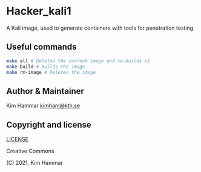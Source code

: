# Hacker_kali1

A Kali image, used to generate containers with tools for penetration testing.

## Useful commands

```bash
make all # Deletes the current image and re-builds it
make build # Builds the image
make rm-image # Deletes the image   
```

## Author & Maintainer

Kim Hammar <kimham@kth.se>

## Copyright and license

[LICENSE](../../../LICENSE.md)

Creative Commons

(C) 2021, Kim Hammar